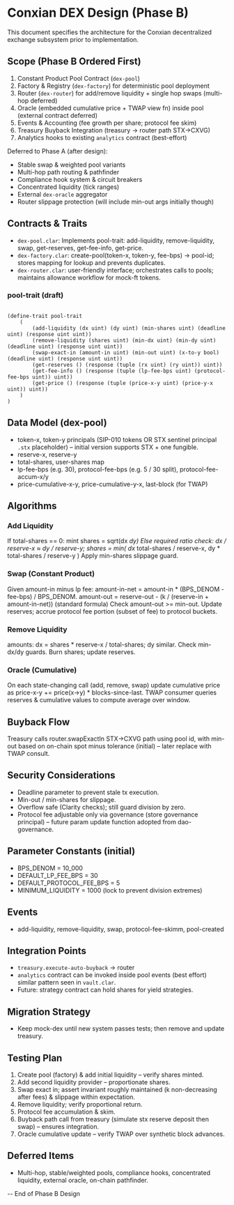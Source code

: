 # Conxian DEX Design (Phase B)

This document specifies the architecture for the Conxian decentralized exchange subsystem prior to implementation.

## Scope (Phase B Ordered First)

1. Constant Product Pool Contract (`dex-pool`)
2. Factory & Registry (`dex-factory`) for deterministic pool deployment
3. Router (`dex-router`) for add/remove liquidity + single hop swaps (multi-hop deferred)
4. Oracle (embedded cumulative price + TWAP view fn) inside pool (external contract deferred)
5. Events & Accounting (fee growth per share; protocol fee skim)
6. Treasury Buyback Integration (treasury -> router path STX->CXVG)
7. Analytics hooks to existing `analytics` contract (best-effort)

Deferred to Phase A (after design):

- Stable swap & weighted pool variants
- Multi-hop path routing & pathfinder
- Compliance hook system & circuit breakers
- Concentrated liquidity (tick ranges)
- External `dex-oracle` aggregator
- Router slippage protection (will include min-out args initially though)

## Contracts & Traits

- `dex-pool.clar`: Implements pool-trait: add-liquidity, remove-liquidity, swap, get-reserves, get-fee-info, get-price.
- `dex-factory.clar`: create-pool(token-x, token-y, fee-bps) -> pool-id; stores mapping for lookup and prevents duplicates.
- `dex-router.clar`: user-friendly interface; orchestrates calls to pools; maintains allowance workflow for mock-ft tokens.

### pool-trait (draft)

```clarinet

(define-trait pool-trait
    (
        (add-liquidity (dx uint) (dy uint) (min-shares uint) (deadline uint) (response uint uint))
        (remove-liquidity (shares uint) (min-dx uint) (min-dy uint) (deadline uint) (response uint uint))
        (swap-exact-in (amount-in uint) (min-out uint) (x-to-y bool) (deadline uint) (response uint uint))
        (get-reserves () (response (tuple (rx uint) (ry uint)) uint))
        (get-fee-info () (response (tuple (lp-fee-bps uint) (protocol-fee-bps uint)) uint))
        (get-price () (response (tuple (price-x-y uint) (price-y-x uint)) uint))
    )
)

```

## Data Model (dex-pool)

- token-x, token-y principals (SIP-010 tokens OR STX sentinel principal `.stx` placeholder) – initial version supports STX + one fungible.
- reserve-x, reserve-y
- total-shares, user-shares map
- lp-fee-bps (e.g. 30), protocol-fee-bps (e.g. 5 / 30 split), protocol-fee-accum-x/y
- price-cumulative-x-y, price-cumulative-y-x, last-block (for TWAP)

## Algorithms

### Add Liquidity

If total-shares == 0: mint shares = sqrt(dx *dy)
Else required ratio check: dx / reserve-x ≈ dy / reserve-y; shares = min( dx* total-shares / reserve-x, dy * total-shares / reserve-y )
Apply min-shares slippage guard.

### Swap (Constant Product)

Given amount-in minus lp fee: amount-in-net = amount-in * (BPS_DENOM - fee-bps) / BPS_DENOM.
amount-out = reserve-out - (k / (reserve-in + amount-in-net)) (standard formula)
Check amount-out >= min-out.
Update reserves; accrue protocol fee portion (subset of fee) to protocol buckets.

### Remove Liquidity

 amounts: dx = shares * reserve-x / total-shares; dy similar.
 Check min-dx/dy guards.
 Burn shares; update reserves.

### Oracle (Cumulative)

On each state-changing call (add, remove, swap) update cumulative price as price-x-y += price(x->y) * blocks-since-last.
TWAP consumer queries reserves & cumulative values to compute average over window.

## Buyback Flow

Treasury calls router.swapExactIn STX->CXVG path using pool id, with min-out based on on-chain spot minus tolerance (initial) – later replace with TWAP consult.

## Security Considerations

- Deadline parameter to prevent stale tx execution.
- Min-out / min-shares for slippage.
- Overflow safe (Clarity checks); still guard division by zero.
- Protocol fee adjustable only via governance (store governance principal) – future param update function adopted from dao-governance.

## Parameter Constants (initial)

- BPS_DENOM = 10_000
- DEFAULT_LP_FEE_BPS = 30
- DEFAULT_PROTOCOL_FEE_BPS = 5
- MINIMUM_LIQUIDITY = 1000 (lock to prevent division extremes)

## Events

- add-liquidity, remove-liquidity, swap, protocol-fee-skimm, pool-created

## Integration Points

- `treasury.execute-auto-buyback` -> router
- `analytics` contract can be invoked inside pool events (best effort) similar pattern seen in `vault.clar`.
- Future: strategy contract can hold shares for yield strategies.

## Migration Strategy

- Keep mock-dex until new system passes tests; then remove and update treasury.

## Testing Plan

1. Create pool (factory) & add initial liquidity – verify shares minted.
2. Add second liquidity provider – proportionate shares.
3. Swap exact in; assert invariant roughly maintained (k non-decreasing after fees) & slippage within expectation.
4. Remove liquidity; verify proportional return.
5. Protocol fee accumulation & skim.
6. Buyback path call from treasury (simulate stx reserve deposit then swap) – ensures integration.
7. Oracle cumulative update – verify TWAP over synthetic block advances.

## Deferred Items

- Multi-hop, stable/weighted pools, compliance hooks, concentrated liquidity, external oracle, on-chain pathfinder.

-- End of Phase B Design

